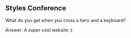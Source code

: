 Styles Conference
-----------------

What do you get when you cross a hero and a keyboard? 

Answer: A super cool website :)